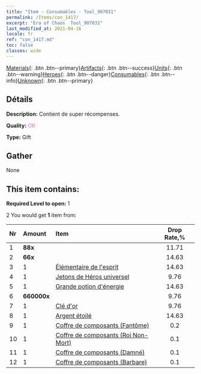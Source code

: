 ```yaml
---
title: "Item - Consumables - Tool_907031"
permalink: /Items/con_1417/
excerpt: "Era of Chaos  Tool_907031"
last_modified_at: 2021-04-16
locale: fr
ref: "con_1417.md"
toc: false
classes: wide
---
```

 [Materials](/fr/Items/){: .btn .btn--primary}[Artifacts](/fr/Items/Artifacts/){: .btn .btn--success}[Units](/fr/Items/Units/){: .btn .btn--warning}[Heroes](/fr/Items/Heroes/){: .btn .btn--danger}[Consumables](/fr/Items/Consumables/){: .btn .btn--info}[Unknown](/fr/Items/Unknown/){: .btn .btn--primary}

## Détails
 **Description:** Contient de super récompenses.

 **Quality:** <span style="color: #DA70D6">OK</span>

 **Type:** Gift

## Gather

  None

## This item contains:

 **Required Level to open:** 1

 2 You would get **1** item  from:

  | Nr | Amount |     Item    | Drop Rate,% |
  |:---|:-------|:------------|:---------:|
  | 1 |  **88x** | <i class="fas fa-gem"/> | 11.71 | 
  | 2 |  **66x** | <i class="fas fa-gem"/> | 14.63 | 
  | 3 | 1 | [Élémentaire de l'esprit](/fr/Items/unt_267/) | 14.63 | 
  | 4 | 1 | [Jetons de Héros universel](/fr/Items/her_358/) | 9.76 | 
  | 5 | 1 | [Grande potion d'énergie](/fr/Items/con_706/) | 14.63 | 
  | 6 |  **660000x** | <i class="fas fa-coins"/> | 9.76 | 
  | 7 | 1 | [Clé d'or](/fr/Items/con_783/) | 9.76 | 
  | 8 | 1 | [Argent étoilé](/fr/Items/con_969/) | 14.63 | 
  | 9 | 1 | [Coffre de composants (Fantôme)](/fr/Items/con_1339/) | 0.2 | 
  | 10 | 1 | [Coffre de composants (Roi Non-Mort)](/fr/Items/con_1340/) | 0.1 | 
  | 11 | 1 | [Coffre de composants (Damné)](/fr/Items/con_1341/) | 0.1 | 
  | 12 | 1 | [Coffre de composants (Barbare)](/fr/Items/con_1342/) | 0.1 | 
